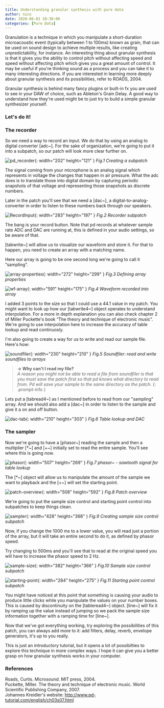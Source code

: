 ```yaml
---
title: Understanding granular synthesis with pure data
author: nico
date: 2020-06-01 10:30:00
categories: [Pure Data]
---
```


  
Granulation is a technique in which you manipulate a short-duration microacoustic event (typically between 1 to 100ms) known as grain, that can be used on sound design to achieve multiple results, like creating unpredictability, for instance. An interesting thing about granular synthesis is that it gives you the ability to control pitch without affecting speed and speed without affecting pitch which gives you a great amount of control. It may be useful if you're thinking sound as a process and you can take it to many interesting directions. If you are interested in learning more deeply about granular synthesis and its possibilities, refer to ROADS, 2004.


Granular synthesis is behind many fancy plugins or built-in fx you are used to see in your DAW of choice, such as Ableton's Grain Delay. A good way to understand how they're used might be to just try to build a simple granular synthesizer yourself.

<h3 data-toc-skip>Let's do it!</h3>

### The recorder

So we need a way to record an input. We do that by using an analog to digital converter [adc~]. For the sake of organization, we're going to put it into a subpatch, so our patch will look more clear further on.


![pd_recorder](https://raw.githubusercontent.com/nico-audio/nico-audio.github.io/main/_posts/img/GranularSynth/pd_recorder.png){: width="202" height="121" }
_Fig.1 Creating a subpatch_

The signal coming from your microphone is an analog signal which represents in voltage the changes that happen in air pressure. What the adc does is to translate those into digital domain by capturing periodic snapshots of that voltage and representing those snapshots as discrete numbers.

Later in the patch you'll see that we need a [dac~], a digital-to-analog-converter in order to listen to these numbers back through our speakers.

![RecordInput](https://raw.githubusercontent.com/nico-audio/nico-audio.github.io/main/_posts/img/GranularSynth/Fig2_RecordInput.png){: width="283" height="197" }
_Fig.2 Recorder subpatch_

The bang is your record button. Note that pd records at whatever sample rate ADC and DAC are running at, this is defined in your audio settings, so be aware of that.

[tabwrite~] will allow us to visualize our waveform and store it. For that to happen, you need to create an array with a matching name.

Here our array is going to be one second long we're going to call it “sampling”.

![array-properties](https://raw.githubusercontent.com/nico-audio/nico-audio.github.io/main/_posts/img/GranularSynth/Fig3_array-properties.JPG){: width="272" height="299" }
_Fig.3 Defining array properties_

![wf-array](https://raw.githubusercontent.com/nico-audio/nico-audio.github.io/main/_posts/img/GranularSynth/Fig4_array.JPG){: width="591" height="175" }
_Fig.4 Waveform recorded into array_

I added 3 points to the size so that I could use a 44.1 value in my patch. You might want to look up how our [tabwrite4~] object operates to understand interpolation. For a more in depth explanation you can also check chapter 2 of Miller Puckette's book “The theory and technique of electronic music”. We're going to use interpolation here to increase the accuracy of table lookup and read continuosly.

I'm also going to create a way for us to write and read our sample file. Here's how:

![soundfiler](https://raw.githubusercontent.com/nico-audio/nico-audio.github.io/main/_posts/img/GranularSynth/Fig5_soundfiler.png){: width="230" height="210" }
_Fig.5 Soundfiler: read and write soundfiles to arrays_


> **→ Why can't I read my file?**\
*A reason you might not be able to read a file from soundfiler is that you must save the patch first so that pd knows what directory to read from. Pd will save your sample to the same directory as the patch.*
{: .prompt-info }

Lets put a [tabread4~] as I mentioned before to read from our "sampling" array. And we should also add a [dac~] in order to listen to the sample and give it a on and off button.

![dac-tab](https://raw.githubusercontent.com/nico-audio/nico-audio.github.io/main/_posts/img/GranularSynth/Fig6_dac-tab.JPG){: width="210" height="303" }
_Fig.6 Table lookup and DAC_

### The sampler

Now we're going to have a [phasor~] reading the sample and then a multiplier [\*~] and [+~] initially set to read the entire sample. You'll see where this is going now.

![phasor](https://raw.githubusercontent.com/nico-audio/nico-audio.github.io/main/_posts/img/GranularSynth/Fig7_phasor.png){: width="507" height="269" }
_Fig.7 phasor~ - sawtooth signal for table lookup_

The [\*~] object will allow us to manipulate the amount of the sample we want to playback and the [+~] will set the starting point.

![patch-overview](https://raw.githubusercontent.com/nico-audio/nico-audio.github.io/main/_posts/img/GranularSynth/Fig8_patch-overview.JPG){: width="508" height="592" }
_Fig.8 Patch overview_

We're going to put the sample size control and starting point control into subpatches to keep things clean.

![sampler](https://raw.githubusercontent.com/nico-audio/nico-audio.github.io/main/_posts/img/GranularSynth/Fig9_sampler.JPG){: width="428" height="368" }
_Fig.9 Creating sample size control subpatch_

Now, if you change the 1000 ms to a lower value, you will read just a portion of the array, but it will take an entire second to do it, as defined by phasor speed.

Try changing to 500ms and you'll see that to read at the original speed you will have to increase the phasor speed to 2 Hz.

![sample-size](https://raw.githubusercontent.com/nico-audio/nico-audio.github.io/main/_posts/img/GranularSynth/Fig10_samplesize-subpatch.JPG){: width="382" height="366" }
_Fig.10 Sample size control subpatch_


![starting-point](https://raw.githubusercontent.com/nico-audio/nico-audio.github.io/main/_posts/img/GranularSynth/Fig11_samplesizesub.png){: width="284" height="275" }
_Fig.11 Starting point control subpatch_


You might have noticed at this point that something is causing your audio to produce little clicks while you manipulate the values on your number boxes. This is caused by discontinuity on the [tableread4~] object. [line~] will fix it by ramping up the value instead of jumping so we pack the sample size information together with a ramping time for [line~].

Now that we've got everything working, try exploring the possibilities of this patch, you can always add more to it: add filters, delay, reverb, envelope generators, it's up to you really.

This is just an introductory tutorial, but it opens a lot of possibilties to explore this technique in more complex ways. I hope it can give you a better grasp on how granular synthesis works in your computer.

### References

Roads, Curtis. Microsound. MIT press, 2004.\
Puckette, Miller. The theory and technique of electronic music. World Scientific Publishing Company, 2007.\
Johannes Kreidler's website: <http://www.pd-tutorial.com/english/ch03s07.html>

